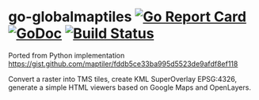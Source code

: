 # go-globalmaptiles [![Go Report Card](https://goreportcard.com/badge/github.com/ZeroErrors/go-globalmaptiles)](https://goreportcard.com/report/github.com/ZeroErrors/go-globalmaptiles) [![GoDoc](https://godoc.org/github.com/ZeroErrors/go-globalmaptiles?status.svg)](https://godoc.org/github.com/ZeroErrors/go-globalmaptiles) [![Build Status](https://github.com/ZeroErrors/go-globalmaptiles/workflows/Go/badge.svg)](https://github.com/ZeroErrors/go-globalmaptiles/actions)
Ported from Python implementation https://gist.github.com/maptiler/fddb5ce33ba995d5523de9afdf8ef118

Convert a raster into TMS tiles, create KML SuperOverlay EPSG:4326, generate a simple HTML viewers based on Google Maps and OpenLayers.
